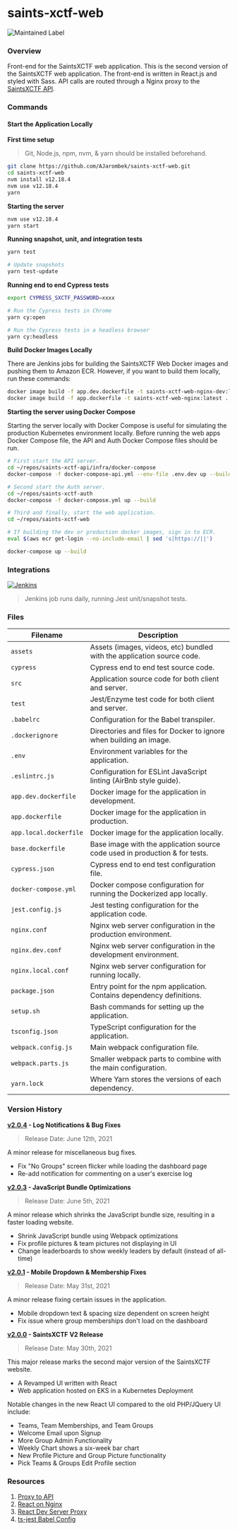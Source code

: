 # saints-xctf-web

![Maintained Label](https://img.shields.io/badge/Maintained-Yes-brightgreen?style=for-the-badge)

### Overview

Front-end for the SaintsXCTF web application.  This is the second version of the SaintsXCTF web application.  The 
front-end is written in React.js and styled with Sass.  API calls are routed through a Nginx proxy to the 
[SaintsXCTF API](https://github.com/AJarombek/saints-xctf-api).

### Commands

#### Start the Application Locally

**First time setup**

> Git, Node.js, npm, nvm, & yarn should be installed beforehand.

```bash
git clone https://github.com/AJarombek/saints-xctf-web.git 
cd saints-xctf-web
nvm install v12.18.4
nvm use v12.18.4
yarn
```

**Starting the server**

```bash
nvm use v12.18.4
yarn start
```

**Running snapshot, unit, and integration tests**

```bash
yarn test

# Update snapshots
yarn test-update
```

**Running end to end Cypress tests**

```bash
export CYPRESS_SXCTF_PASSWORD=xxxx

# Run the Cypress tests in Chrome
yarn cy:open

# Run the Cypress tests in a headless browser
yarn cy:headless
```

**Build Docker Images Locally**

There are Jenkins jobs for building the SaintsXCTF Web Docker images and pushing them to Amazon ECR.  However, if you 
want to build them locally, run these commands:

```bash
docker image build -f app.dev.dockerfile -t saints-xctf-web-nginx-dev:latest .
docker image build -f app.dockerfile -t saints-xctf-web-nginx:latest .
```

**Starting the server using Docker Compose**

Starting the server locally with Docker Compose is useful for simulating the production Kubernetes environment locally.
Before running the web apps Docker Compose file, the API and Auth Docker Compose files should be run.

```bash
# First start the API server.
cd ~/repos/saints-xctf-api/infra/docker-compose
docker-compose -f docker-compose-api.yml --env-file .env.dev up --build

# Second start the Auth server.
cd ~/repos/saints-xctf-auth
docker-compose -f docker-compose.yml up --build

# Third and finally, start the web application.
cd ~/repos/saints-xctf-web

# If building the dev or production docker images, sign in to ECR.
eval $(aws ecr get-login --no-include-email | sed 's|https://||')

docker-compose up --build
```

### Integrations

[![Jenkins](https://img.shields.io/badge/Jenkins-%20saints--xctf--web--test-blue?style=for-the-badge)](https://jenkins.jarombek.io/job/saints-xctf/job/web/job/saints-xctf-web-test/)
> Jenkins job runs daily, running Jest unit/snapshot tests.

### Files

| Filename                 | Description                                                                |
|--------------------------|----------------------------------------------------------------------------|
| `assets`                 | Assets (images, videos, etc) bundled with the application source code.     |
| `cypress`                | Cypress end to end test source code.                                       |
| `src`                    | Application source code for both client and server.                        |
| `test`                   | Jest/Enzyme test code for both client and server.                          |
| `.babelrc`               | Configuration for the Babel transpiler.                                    |
| `.dockerignore`          | Directories and files for Docker to ignore when building an image.         |
| `.env`                   | Environment variables for the application.                                 |
| `.eslintrc.js`           | Configuration for ESLint JavaScript linting (AirBnb style guide).          |
| `app.dev.dockerfile`     | Docker image for the application in development.                           |
| `app.dockerfile`         | Docker image for the application in production.                            |
| `app.local.dockerfile`   | Docker image for the application locally.                                  |
| `base.dockerfile`        | Base image with the application source code used in production & for tests.|
| `cypress.json`           | Cypress end to end test configuration file.                                |
| `docker-compose.yml`     | Docker compose configuration for running the Dockerized app locally.       |
| `jest.config.js`         | Jest testing configuration for the application code.                       |
| `nginx.conf`             | Nginx web server configuration in the production environment.              |
| `nginx.dev.conf`         | Nginx web server configuration in the development environment.             |
| `nginx.local.conf`       | Nginx web server configuration for running locally.                        |
| `package.json`           | Entry point for the npm application.  Contains dependency definitions.     |
| `setup.sh`               | Bash commands for setting up the application.                              |
| `tsconfig.json`          | TypeScript configuration for the application.                              |
| `webpack.config.js`      | Main webpack configuration file.                                           |
| `webpack.parts.js`       | Smaller webpack parts to combine with the main configuration.              |
| `yarn.lock`              | Where Yarn stores the versions of each dependency.                         | 

### Version History

**[v2.0.4](https://github.com/AJarombek/saints-xctf-web/tree/v2.0.4) - Log Notifications & Bug Fixes**

> Release Date: June 12th, 2021

A minor release for miscellaneous bug fixes.

* Fix "No Groups" screen flicker while loading the dashboard page
* Re-add notification for commenting on a user's exercise log

**[v2.0.3](https://github.com/AJarombek/saints-xctf-web/tree/v2.0.3) - JavaScript Bundle Optimizations**

> Release Date: June 5th, 2021

A minor release which shrinks the JavaScript bundle size, resulting in a faster loading website.

* Shrink JavaScript bundle using Webpack optimizations
* Fix profile pictures & team pictures not displaying in UI
* Change leaderboards to show weekly leaders by default (instead of all-time)

**[v2.0.1](https://github.com/AJarombek/saints-xctf-web/tree/v2.0.1) - Mobile Dropdown & Membership Fixes**

> Release Date: May 31st, 2021

A minor release fixing certain issues in the application.

* Mobile dropdown text & spacing size dependent on screen height
* Fix issue where group memberships don't load on the dashboard

**[v2.0.0](https://github.com/AJarombek/saints-xctf-web/tree/v2.0.0) - SaintsXCTF V2 Release**

> Release Date: May 30th, 2021

This major release marks the second major version of the SaintsXCTF website.

* A Revamped UI written with React
* Web application hosted on EKS in a Kubernetes Deployment

Notable changes in the new React UI compared to the old PHP/JQuery UI include:

* Teams, Team Memberships, and Team Groups
* Welcome Email upon Signup
* More Group Admin Functionality
* Weekly Chart shows a six-week bar chart
* New Profile Picture and Group Picture functionality
* Pick Teams & Groups Edit Profile section

### Resources

1. [Proxy to API](https://www.freecodecamp.org/news/never-use-an-absolute-path-for-your-apis-again-9ee9199563be/)
2. [React on Nginx](https://medium.com/@timmykko/deploying-create-react-app-with-nginx-and-ubuntu-e6fe83c5e9e7)
3. [React Dev Server Proxy](https://stackoverflow.com/a/46202705)
4. [ts-jest Babel Config](https://kulshekhar.github.io/ts-jest/user/config/babelConfig)
